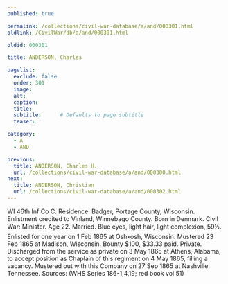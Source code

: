 ```yaml
---
published: true

permalink: /collections/civil-war-database/a/and/000301.html
oldlink: /CivilWar/db/a/and/000301.html

oldid: 000301

title: ANDERSON, Charles

pagelist:
  exclude: false
  order: 301
  image: 
  alt:
  caption:
  title:
  subtitle:      # Defaults to page subtitle
  teaser:

category: 
  - A 
  - AND

previous:
  title: ANDERSON, Charles H.
  url: /collections/civil-war-database/a/and/000300.html  
next:
  title: ANDERSON, Christian
  url: /collections/civil-war-database/a/and/000302.html   
---
```

WI 46th Inf Co C. Residence: Badger, Portage County, Wisconsin. Enlistment credited to Vinland, Winnebago County. Born in Denmark. Civil War: Minister. Age 22. Married. Blue eyes, light hair, light complexion, 5&#146;9&frac12;&#148;. Enlisted for one year on 1 Feb 1865 at Oshkosh, Wisconsin. Mustered 23 Feb 1865 at Madison, Wisconsin. Bounty $100, $33.33 paid. Private. Discharged from the service as private on 3 May 1865 at Athens, Alabama, to accept position as Chaplain of this regiment on 4 May 1865, filling a vacancy. Mustered out with this Company on 27 Sep 1865 at Nashville, Tennessee. Sources: (WHS Series 186-1,4,19; red book vol 51)